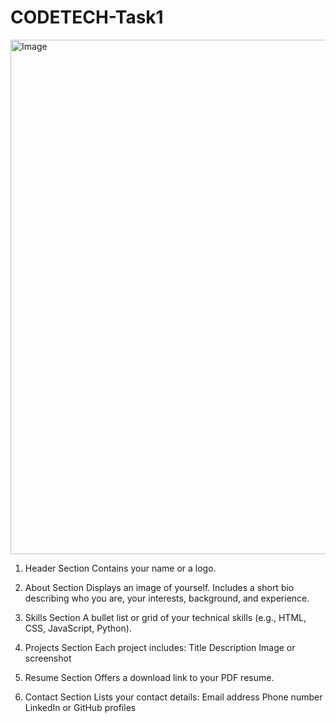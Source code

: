 # CODETECH-Task1
<img width="1894" height="823" alt="Image" src="https://github.com/user-attachments/assets/ac6b0f66-065c-4010-b274-2c36e6c815cc" />


1) Header Section
Contains your name or a logo.

3) About Section
Displays an image of yourself.
Includes a short bio describing who you are, your interests, background, and experience.

4) Skills Section
A bullet list or grid of your technical skills (e.g., HTML, CSS, JavaScript, Python).

5) Projects Section
Each project includes:
Title
Description
Image or screenshot

6) Resume Section
Offers a download link to your PDF resume.

7) Contact Section
Lists your contact details:
Email address
Phone number 
LinkedIn or GitHub profiles






